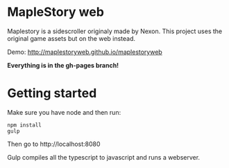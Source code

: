 MapleStory web
=============

Maplestory is a sidescroller originaly made by Nexon.
This project uses the original game assets but on the web instead.


Demo: http://maplestoryweb.github.io/maplestoryweb

**Everything is in the gh-pages branch!**


Getting started
==============
Make sure you have node and then run:

    npm install
    gulp
Then go to http://localhost:8080
    
Gulp compiles all the typescript to javascript and runs a webserver.
